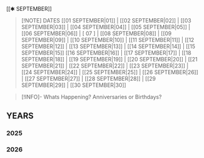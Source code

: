  [[✱ SEPTEMBER]]

> [!NOTE] DATES
> [[01 SEPTEMBER|01]] | [[02 SEPTEMBER|02]] | [[03 SEPTEMBER|03]] | [[04 SEPTEMBER|04]] | [[05 SEPTEMBER|05]] | [[06 SEPTEMBER|06]] | [ 07 ] | [[08 SEPTEMBER|08]] | [[09 SEPTEMBER|09]] | [[10 SEPTEMBER|10]] | [[11 SEPTEMBER|11]] | [[12 SEPTEMBER|12]] | [[13 SEPTEMBER|13]] | [[14 SEPTEMBER|14]] | [[15 SEPTEMBER|15]]
> [[16 SEPTEMBER|16]] | [[17 SEPTEMBER|17]] | [[18 SEPTEMBER|18]] | [[19 SEPTEMBER|19]] | [[20 SEPTEMBER|20]] | [[21 SEPTEMBER|21]] | [[22 SEPTEMBER|22]] | [[23 SEPTEMBER|23]] | [[24 SEPTEMBER|24]] | [[25 SEPTEMBER|25]] | [[26 SEPTEMBER|26]] | [[27 SEPTEMBER|27]] | [[28 SEPTEMBER|28]] | [[29 SEPTEMBER|29]] | [[30 SEPTEMBER|30]]

> [!INFO]- Whats Happening?
> Anniversaries or Birthdays? 
## YEARS
### 2025

### 2026